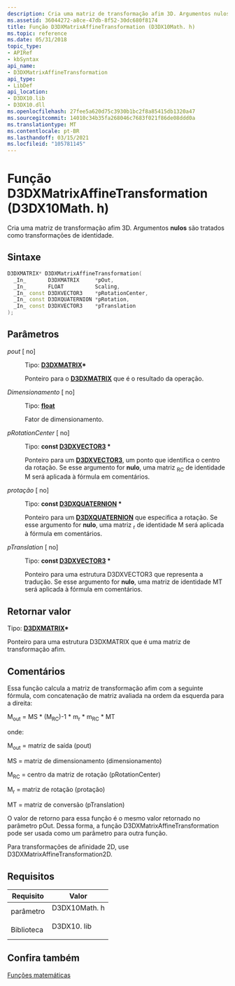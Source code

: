 ```yaml
---
description: Cria uma matriz de transformação afim 3D. Argumentos nulos são tratados como transformações de identidade.
ms.assetid: 36044272-a8ce-47db-8f52-30dc680f8174
title: Função D3DXMatrixAffineTransformation (D3DX10Math. h)
ms.topic: reference
ms.date: 05/31/2018
topic_type:
- APIRef
- kbSyntax
api_name:
- D3DXMatrixAffineTransformation
api_type:
- LibDef
api_location:
- D3DX10.lib
- D3DX10.dll
ms.openlocfilehash: 27fee5a620d75c3930b1bc2f8a85415db1320a47
ms.sourcegitcommit: 14010c34b35fa268046c7683f021f86de08ddd0a
ms.translationtype: MT
ms.contentlocale: pt-BR
ms.lasthandoff: 03/15/2021
ms.locfileid: "105781145"
---
```

# <a name="d3dxmatrixaffinetransformation-function-d3dx10mathh"></a>Função D3DXMatrixAffineTransformation (D3DX10Math. h)

Cria uma matriz de transformação afim 3D. Argumentos **nulos** são tratados como transformações de identidade.

## <a name="syntax"></a>Sintaxe


```C++
D3DXMATRIX* D3DXMatrixAffineTransformation(
  _In_       D3DXMATRIX     *pOut,
  _In_       FLOAT          Scaling,
  _In_ const D3DXVECTOR3    *pRotationCenter,
  _In_ const D3DXQUATERNION *pRotation,
  _In_ const D3DXVECTOR3    *pTranslation
);
```



## <a name="parameters"></a>Parâmetros

<dl> <dt>

*pout* \[ no\]
</dt> <dd>

Tipo: **[ **D3DXMATRIX**](../direct3d9/d3dxmatrix.md)\***

Ponteiro para o [**D3DXMATRIX**](d3d10-d3dxmatrix.md) que é o resultado da operação.

</dd> <dt>

*Dimensionamento* \[ no\]
</dt> <dd>

Tipo: **[ **float**](../winprog/windows-data-types.md)**

Fator de dimensionamento.

</dd> <dt>

*pRotationCenter* \[ no\]
</dt> <dd>

Tipo: **const [**D3DXVECTOR3**](../direct3d9/d3dxvector3.md) \***

Ponteiro para um [**D3DXVECTOR3**](d3d10-d3dxvector3.md), um ponto que identifica o centro da rotação. Se esse argumento for **nulo**, uma matriz <sub>RC</sub> de identidade M será aplicada à fórmula em comentários.

</dd> <dt>

*protação* \[ no\]
</dt> <dd>

Tipo: **const [**D3DXQUATERNION**](../direct3d9/d3dxquaternion.md) \***

Ponteiro para um [**D3DXQUATERNION**](d3d10-d3dxquaternion.md) que especifica a rotação. Se esse argumento for **nulo**, uma matriz <sub>r</sub> de identidade M será aplicada à fórmula em comentários.

</dd> <dt>

*pTranslation* \[ no\]
</dt> <dd>

Tipo: **const [**D3DXVECTOR3**](../direct3d9/d3dxvector3.md) \***

Ponteiro para uma estrutura D3DXVECTOR3 que representa a tradução. Se esse argumento for **nulo**, uma matriz de identidade MT será aplicada à fórmula em comentários.

</dd> </dl>

## <a name="return-value"></a>Retornar valor

Tipo: **[ **D3DXMATRIX**](../direct3d9/d3dxmatrix.md)\***

Ponteiro para uma estrutura D3DXMATRIX que é uma matriz de transformação afim.

## <a name="remarks"></a>Comentários

Essa função calcula a matriz de transformação afim com a seguinte fórmula, com concatenação de matriz avaliada na ordem da esquerda para a direita:

M<sub>out</sub> = MS \* (M<sub>RC</sub>)-1 \* m<sub>r</sub> \* m<sub>RC</sub> \* MT

onde:

M<sub>out</sub> = matriz de saída (pout)

MS = matriz de dimensionamento (dimensionamento)

M<sub>RC</sub> = centro da matriz de rotação (pRotationCenter)

M<sub>r</sub> = matriz de rotação (protação)

MT = matriz de conversão (pTranslation)

O valor de retorno para essa função é o mesmo valor retornado no parâmetro pOut. Dessa forma, a função D3DXMatrixAffineTransformation pode ser usada como um parâmetro para outra função.

Para transformações de afinidade 2D, use D3DXMatrixAffineTransformation2D.

## <a name="requirements"></a>Requisitos



| Requisito | Valor |
|--------------------|-----------------------------------------------------------------------------------------|
| parâmetro<br/>  | <dl> <dt>D3DX10Math. h</dt> </dl> |
| Biblioteca<br/> | <dl> <dt>D3DX10. lib</dt> </dl>   |



## <a name="see-also"></a>Confira também

<dl> <dt>

[Funções matemáticas](d3d10-graphics-reference-d3dx10-functions-math.md)
</dt> </dl>

 

 
